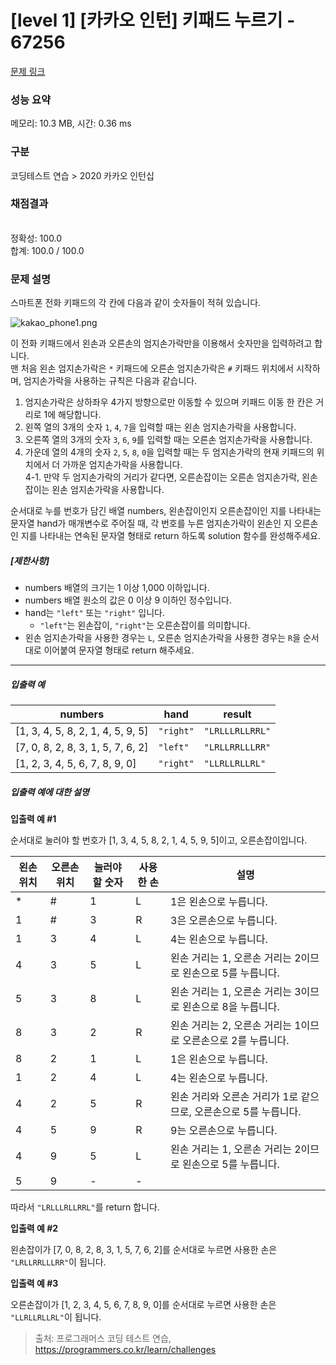 # [level 1] [카카오 인턴] 키패드 누르기 - 67256 

[문제 링크](https://programmers.co.kr/learn/courses/30/lessons/67256?language=python3) 

### 성능 요약

메모리: 10.3 MB, 시간: 0.36 ms

### 구분

코딩테스트 연습 > 2020 카카오 인턴십

### 채점결과

<br/>정확성: 100.0<br/>합계: 100.0 / 100.0

### 문제 설명

<p>스마트폰 전화 키패드의 각 칸에 다음과 같이 숫자들이 적혀 있습니다.</p>

<p><img src="https://grepp-programmers.s3.ap-northeast-2.amazonaws.com/files/production/4b69a271-5f4a-4bf4-9ebf-6ebed5a02d8d/kakao_phone1.png" title="" alt="kakao_phone1.png"></p>

<p>이 전화 키패드에서 왼손과 오른손의 엄지손가락만을 이용해서 숫자만을 입력하려고 합니다.<br>
맨 처음 왼손 엄지손가락은 <code>*</code> 키패드에 오른손 엄지손가락은 <code>#</code> 키패드 위치에서 시작하며, 엄지손가락을 사용하는 규칙은 다음과 같습니다.</p>

<ol>
<li>엄지손가락은 상하좌우 4가지 방향으로만 이동할 수 있으며 키패드 이동 한 칸은 거리로 1에 해당합니다.</li>
<li>왼쪽 열의 3개의 숫자 <code>1</code>, <code>4</code>, <code>7</code>을 입력할 때는 왼손 엄지손가락을 사용합니다.</li>
<li>오른쪽 열의 3개의 숫자 <code>3</code>, <code>6</code>, <code>9</code>를 입력할 때는 오른손 엄지손가락을 사용합니다.</li>
<li>가운데 열의 4개의 숫자 <code>2</code>, <code>5</code>, <code>8</code>, <code>0</code>을 입력할 때는 두 엄지손가락의 현재 키패드의 위치에서 더 가까운 엄지손가락을 사용합니다.<br>
4-1. 만약 두 엄지손가락의 거리가 같다면, 오른손잡이는 오른손 엄지손가락, 왼손잡이는 왼손 엄지손가락을 사용합니다.</li>
</ol>

<p>순서대로 누를 번호가 담긴 배열 numbers, 왼손잡이인지 오른손잡이인 지를 나타내는 문자열 hand가 매개변수로 주어질 때, 각 번호를 누른 엄지손가락이 왼손인 지 오른손인 지를 나타내는 연속된 문자열 형태로 return 하도록 solution 함수를 완성해주세요.</p>

<h5><strong>[제한사항]</strong></h5>

<ul>
<li>numbers 배열의 크기는 1 이상 1,000 이하입니다.</li>
<li>numbers 배열 원소의 값은 0 이상 9 이하인 정수입니다.</li>
<li>hand는 <code>"left"</code> 또는 <code>"right"</code> 입니다.

<ul>
<li><code>"left"</code>는 왼손잡이, <code>"right"</code>는 오른손잡이를 의미합니다.</li>
</ul></li>
<li>왼손 엄지손가락을 사용한 경우는 <code>L</code>, 오른손 엄지손가락을 사용한 경우는 <code>R</code>을 순서대로 이어붙여 문자열 형태로 return 해주세요.</li>
</ul>

<hr>

<h5><strong>입출력 예</strong></h5>
<table class="table">
        <thead><tr>
<th>numbers</th>
<th>hand</th>
<th>result</th>
</tr>
</thead>
        <tbody><tr>
<td>[1, 3, 4, 5, 8, 2, 1, 4, 5, 9, 5]</td>
<td><code>"right"</code></td>
<td><code>"LRLLLRLLRRL"</code></td>
</tr>
<tr>
<td>[7, 0, 8, 2, 8, 3, 1, 5, 7, 6, 2]</td>
<td><code>"left"</code></td>
<td><code>"LRLLRRLLLRR"</code></td>
</tr>
<tr>
<td>[1, 2, 3, 4, 5, 6, 7, 8, 9, 0]</td>
<td><code>"right"</code></td>
<td><code>"LLRLLRLLRL"</code></td>
</tr>
</tbody>
      </table>
<h5><strong>입출력 예에 대한 설명</strong></h5>

<p><strong>입출력 예 #1</strong></p>

<p>순서대로 눌러야 할 번호가 [1, 3, 4, 5, 8, 2, 1, 4, 5, 9, 5]이고, 오른손잡이입니다.</p>
<table class="table">
        <thead><tr>
<th>왼손 위치</th>
<th>오른손 위치</th>
<th>눌러야 할 숫자</th>
<th>사용한 손</th>
<th>설명</th>
</tr>
</thead>
        <tbody><tr>
<td>*</td>
<td>#</td>
<td>1</td>
<td>L</td>
<td>1은 왼손으로 누릅니다.</td>
</tr>
<tr>
<td>1</td>
<td>#</td>
<td>3</td>
<td>R</td>
<td>3은 오른손으로 누릅니다.</td>
</tr>
<tr>
<td>1</td>
<td>3</td>
<td>4</td>
<td>L</td>
<td>4는 왼손으로 누릅니다.</td>
</tr>
<tr>
<td>4</td>
<td>3</td>
<td>5</td>
<td>L</td>
<td>왼손 거리는 1, 오른손 거리는 2이므로 왼손으로 5를 누릅니다.</td>
</tr>
<tr>
<td>5</td>
<td>3</td>
<td>8</td>
<td>L</td>
<td>왼손 거리는 1, 오른손 거리는 3이므로 왼손으로 8을 누릅니다.</td>
</tr>
<tr>
<td>8</td>
<td>3</td>
<td>2</td>
<td>R</td>
<td>왼손 거리는 2, 오른손 거리는 1이므로 오른손으로 2를 누릅니다.</td>
</tr>
<tr>
<td>8</td>
<td>2</td>
<td>1</td>
<td>L</td>
<td>1은 왼손으로 누릅니다.</td>
</tr>
<tr>
<td>1</td>
<td>2</td>
<td>4</td>
<td>L</td>
<td>4는 왼손으로 누릅니다.</td>
</tr>
<tr>
<td>4</td>
<td>2</td>
<td>5</td>
<td>R</td>
<td>왼손 거리와 오른손 거리가 1로 같으므로, 오른손으로 5를 누릅니다.</td>
</tr>
<tr>
<td>4</td>
<td>5</td>
<td>9</td>
<td>R</td>
<td>9는 오른손으로 누릅니다.</td>
</tr>
<tr>
<td>4</td>
<td>9</td>
<td>5</td>
<td>L</td>
<td>왼손 거리는 1, 오른손 거리는 2이므로 왼손으로 5를 누릅니다.</td>
</tr>
<tr>
<td>5</td>
<td>9</td>
<td>-</td>
<td>-</td>
<td></td>
</tr>
</tbody>
      </table>
<p>따라서 <code>"LRLLLRLLRRL"</code>를 return 합니다.</p>

<p><strong>입출력 예 #2</strong></p>

<p>왼손잡이가 [7, 0, 8, 2, 8, 3, 1, 5, 7, 6, 2]를 순서대로 누르면 사용한 손은 <code>"LRLLRRLLLRR"</code>이 됩니다.</p>

<p><strong>입출력 예 #3</strong></p>

<p>오른손잡이가 [1, 2, 3, 4, 5, 6, 7, 8, 9, 0]를 순서대로 누르면 사용한 손은 <code>"LLRLLRLLRL"</code>이 됩니다.</p>


> 출처: 프로그래머스 코딩 테스트 연습, https://programmers.co.kr/learn/challenges